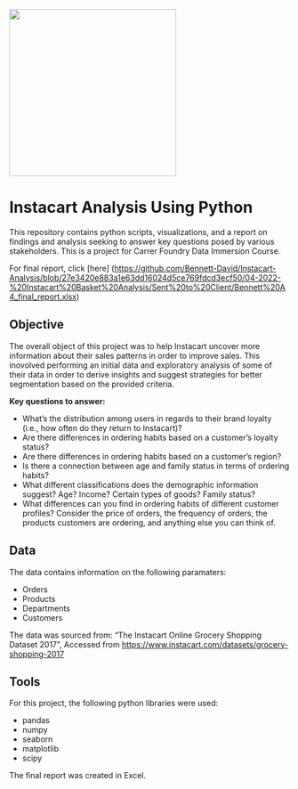 <img src="https://user-images.githubusercontent.com/105828774/170088951-d0d2666b-d361-4fb6-b8c0-12fe4091dc3a.png" width="300">

# Instacart Analysis Using Python 
This repository contains python scripts, visualizations, and a report on findings and analysis seeking to answer key questions posed by various stakeholders. This is a project for Carrer Foundry Data Immersion Course. 

For final report, click [here] (https://github.com/Bennett-David/Instacart-Analysis/blob/27e3420e883a1e63dd16024d5ce769fdcd3ecf50/04-2022-%20Instacart%20Basket%20Analysis/Sent%20to%20Client/Bennett%20A4_final_report.xlsx)
## **Objective**
The overall object of this project was to help Instacart uncover more information about their sales patterns in order to improve sales.  This inovolved performing an initial data and exploratory analysis of some of their data in order to derive insights and suggest strategies for better segmentation based on the provided criteria. 


**Key questions to answer:**
- What’s the distribution among users in regards to their brand loyalty (i.e., how often do they return to Instacart)?
- Are there differences in ordering habits based on a customer’s loyalty status?
- Are there differences in ordering habits based on a customer’s region?
- Is there a connection between age and family status in terms of ordering habits?
- What different classifications does the demographic information suggest? Age? Income? Certain types of goods? Family status?
- What differences can you find in ordering habits of different customer profiles? Consider the price of orders, the frequency of orders, the products customers are ordering, and anything else you can think of.


## **Data**
The data contains information on the following paramaters:
- Orders
- Products
- Departments
- Customers


The data was sourced from: “The Instacart Online Grocery Shopping Dataset
2017”, Accessed from https://www.instacart.com/datasets/grocery-shopping-2017


## **Tools**
For this project, the following python libraries were used: 
- pandas
- numpy 
- seaborn
- matplotlib
- scipy

The final report was created in Excel.
